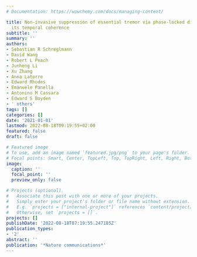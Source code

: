```yaml
---
# Documentation: https://wowchemy.com/docs/managing-content/

title: Non-invasive suppression of essential tremor via phase-locked disruption of
  its temporal coherence
subtitle: ''
summary: ''
authors:
- Sebastian R Schreglmann
- David Wang
- Robert L Peach
- Junheng Li
- Xu Zhang
- Anna Latorre
- Edward Rhodes
- Emanuele Panella
- Antonino M Cassara
- Edward S Boyden
- ' others'
tags: []
categories: []
date: '2021-01-01'
lastmod: 2022-08-18T09:19:55+02:00
featured: false
draft: false

# Featured image
# To use, add an image named `featured.jpg/png` to your page's folder.
# Focal points: Smart, Center, TopLeft, Top, TopRight, Left, Right, BottomLeft, Bottom, BottomRight.
image:
  caption: ''
  focal_point: ''
  preview_only: false

# Projects (optional).
#   Associate this post with one or more of your projects.
#   Simply enter your project's folder or file name without extension.
#   E.g. `projects = ["internal-project"]` references `content/project/deep-learning/index.md`.
#   Otherwise, set `projects = []`.
projects: []
publishDate: '2022-08-18T07:19:55.247185Z'
publication_types:
- '2'
abstract: ''
publication: '*Nature communications*'
---
```

